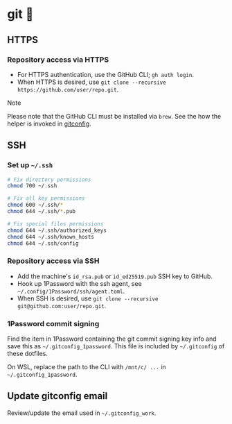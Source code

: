 # git 🐙

## HTTPS

### Repository access via HTTPS

- For HTTPS authentication, use the GitHub CLI; `gh auth login`.
- When HTTPS is desired, use `git clone --recursive https://github.com/user/repo.git`.

> [!NOTE]
> Please note that the GitHub CLI must be installed via `brew`. See the how the helper is invoked in [gitconfig](gitconfig).

## SSH

### Set up `~/.ssh`

```bash
# Fix directory permissions
chmod 700 ~/.ssh

# Fix all key permissions
chmod 600 ~/.ssh/*
chmod 644 ~/.ssh/*.pub

# Fix special files permissions
chmod 644 ~/.ssh/authorized_keys
chmod 644 ~/.ssh/known_hosts
chmod 644 ~/.ssh/config
```

### Repository access via SSH

- Add the machine's `id_rsa.pub` or `id_ed25519.pub` SSH key to GitHub.
- Hook up 1Password with the ssh agent, see `~/.config/1Password/ssh/agent.toml`.
- When SSH is desired, use `git clone --recursive git@github.com:user/repo.git`.

### 1Password commit signing

Find the item in 1Password containing the git commit signing key info and save this as `~/.gitconfig_1password`. This file is included by `~/.gitconfig` of these dotfiles.

On WSL, replace the path to the CLI with `/mnt/c/ ...` in `~/.gitconfig_1password`.

## Update gitconfig email

Review/update the email used in `~/.gitconfig_work`.
